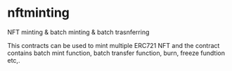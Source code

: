 # nftminting
NFT minting &amp; batch minting &amp; batch trasnferring

This contracts can be used to mint multiple ERC721 NFT and the contract contains batch mint function, batch transfer function, burn, freeze fundtion etc,.
